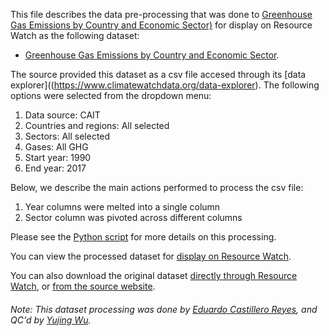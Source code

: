 This file describes the data pre-processing that was done to [Greenhouse Gas Emissions by Country and Economic Sector)](https://www.climatewatchdata.org/data-explorer) for display on Resource Watch as the following dataset:
- [Greenhouse Gas Emissions by Country and Economic Sector](https://bit.ly/39sQ4ds).

The source provided this dataset as a csv file accesed through its [data explorer]((https://www.climatewatchdata.org/data-explorer). The following options were selected from the dropdown menu:
1. Data source: CAIT
2. Countries and regions: All selected
3. Sectors: All selected
4. Gases: All GHG
5. Start year: 1990
6. End year: 2017

Below, we describe the main actions performed to process the csv file:
1. Year columns were melted into a single column
2. Sector column was pivoted across different columns

Please see the [Python script](https://github.com/resource-watch/data-pre-processing/blob/master/cli_008a_greenhouse_gas_emissions_country_sector/cli_008a_greenhouse_gas_emissions_country_sector_processing.py) for more details on this processing.

You can view the processed dataset for [display on Resource Watch](https://bit.ly/39sQ4ds).

You can also download the original dataset [directly through Resource Watch](https://wri-public-data.s3.amazonaws.com/resourcewatch/cli_008a_greenhouse_gas_emissions_country_sector.zip), or [from the source website](https://www.climatewatchdata.org/data-explorer).

###### Note: This dataset processing was done by [Eduardo Castillero Reyes](https://wrimexico.org/profile/eduardo-castillero-reyes), and QC'd by [Yujing Wu](https://www.wri.org/profile/yujing-wu).
